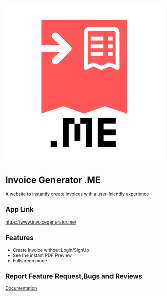 
![Logo](https://raw.githubusercontent.com/prasath95/Invoice-Generator-.Me/main/logos/logo.png)


# Invoice Generator .ME

A website to instantly create invoices with a user-friendly experience



## App Link

https://www.invoicegenerator.me/ 


## Features

- Create Invoice without Login/SignUp
- See the instant PDF Preview 
- Fullscreen mode


## Report Feature Request,Bugs and Reviews

[Documentation](https://linktodocumentation)

